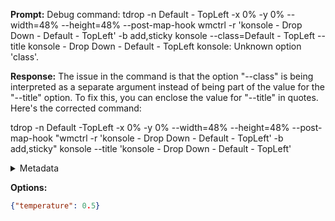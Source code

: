 **Prompt:**
Debug command: tdrop -n Default - TopLeft -x 0% -y 0% --width=48% --height=48% --post-map-hook wmctrl -r 'konsole - Drop Down - Default - TopLeft' -b add,sticky konsole --class=Default - TopLeft --title konsole - Drop Down - Default - TopLeft
konsole: Unknown option 'class'.

**Response:**
The issue in the command is that the option "--class" is being interpreted as a separate argument instead of being part of the value for the "--title" option. To fix this, you can enclose the value for "--title" in quotes. Here's the corrected command:

tdrop -n Default -TopLeft -x 0% -y 0% --width=48% --height=48% --post-map-hook "wmctrl -r 'konsole - Drop Down - Default - TopLeft' -b add,sticky" konsole --title 'konsole - Drop Down - Default - TopLeft'

<details><summary>Metadata</summary>

- Duration: 13426 ms
- Datetime: 2023-10-15T19:02:21.562633
- Model: gpt-3.5-turbo-0613

</details>

**Options:**
```json
{"temperature": 0.5}
```

